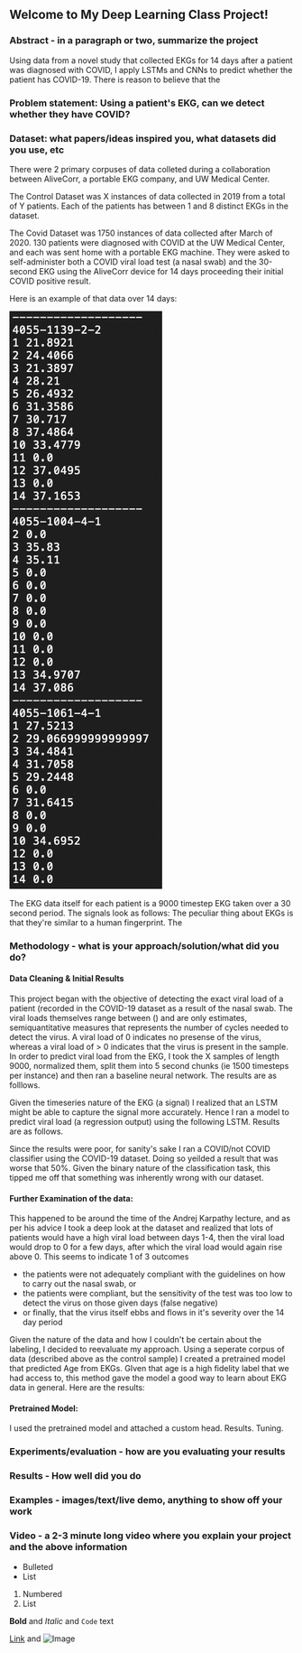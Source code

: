 ## Welcome to My Deep Learning Class Project!

### Abstract - in a paragraph or two, summarize the project 

Using data from a novel study that collected EKGs for 14 days after a patient was diagnosed with COVID, I apply LSTMs and CNNs to predict whether the patient has COVID-19. There is reason to believe that the 

### Problem statement: Using a patient's EKG, can we detect whether they have COVID? 
### Dataset: what papers/ideas inspired you, what datasets did you use, etc

There were 2 primary corpuses of data colleted during a collaboration between AliveCorr, a portable EKG company, and UW Medical Center.

The Control Dataset was X instances of data collected in 2019 from a total of Y patients. Each of the patients has between 1 and 8 distinct EKGs in the dataset. 

The Covid Dataset was 1750 instances of data collected after March of 2020. 130 patients were diagnosed with COVID at the UW Medical Center, and each was sent home with a portable EKG machine. They were asked to self-administer both a COVID viral load test (a nasal swab) and the 30-second EKG using the AliveCorr device for 14 days proceeding their initial COVID positive result. 

Here is an example of that data over 14 days:

![Image](./patients.png)

The EKG data itself for each patient is a 9000 timestep EKG taken over a 30 second period. The signals look as follows: The peculiar thing about EKGs is that they're similar to a human fingerprint. The 

### Methodology - what is your approach/solution/what did you do?

#### Data Cleaning & Initial Results
This project began with the objective of detecting the exact viral load of a patient (recorded in the COVID-19 dataset as a result of the nasal swab. The viral loads themselves range between () and are only estimates, semiquantitative measures that represents the number of cycles needed to detect the virus. A viral load of 0 indicates no presense of the virus, whereas a viral load of > 0 indicates that the virus is present in the sample. In order to predict viral load from the EKG, I took the X samples of length 9000, normalized them, split them into 5 second chunks (ie 1500 timesteps per instance) and then ran a baseline neural network. The results are as folllows.

Given the timeseries nature of the EKG (a signal) I realized that an LSTM might be able to capture the signal more accurately. Hence I ran a model to predict viral load (a regression output) using the following LSTM. Results are as follows. 

Since the results were poor, for sanity's sake I ran a COVID/not COVID classifier using the COVID-19 dataset. Doing so yeilded a result that was worse that 50%. Given the binary nature of the classification task, this tipped me off that something was inherently wrong with our dataset. 

#### Further Examination of the data:

This happened to be around the time of the Andrej Karpathy lecture, and as per his advice I took a deep look at the dataset and realized that lots of patients would have a high viral load between days 1-4, then the viral load would drop to 0 for a few days, after which the viral load would again rise above 0. This seems to indicate 1 of 3 outcomes
- the patients were not adequately compliant with the guidelines on how to carry out the nasal swab, or 
- the patients were compliant, but the sensitivity of the test was too low to detect the virus on those given days (false negative)
- or finally, that the virus itself ebbs and flows in it's severity over the 14 day period

Given the nature of the data and how I couldn't be certain about the labeling, I decided to reevaluate my approach. Using a seperate corpus of data (described above as the control sample) I created a pretrained model that predicted Age from EKGs. GIven that age is a high fidelity label that we had access to, this method gave the model a good way to learn about EKG data in general. Here are the results:


#### Pretrained Model:
I used the pretrained model and attached a custom head. Results. Tuning.


### Experiments/evaluation - how are you evaluating your results
### Results - How well did you do
### Examples - images/text/live demo, anything to show off your work

### Video - a 2-3 minute long video where you explain your project and the above information

- Bulleted
- List

1. Numbered
2. List

**Bold** and _Italic_ and `Code` text

[Link](url) and ![Image](src)
```
